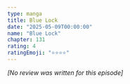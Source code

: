 ```yaml
---
type: manga
title: Blue Lock
date: "2025-05-09T00:00:00"
name: "Blue Lock"
chapter: 131
rating: 4
ratingEmoji: "⭐️⭐️⭐️⭐️"
---
```


_[No review was written for this episode]_